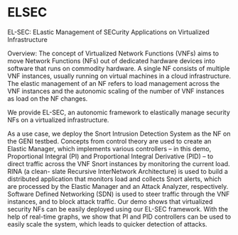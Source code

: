 # ELSEC
EL-SEC: ELastic Management of SECurity Applications on Virtualized Infrastructure

Overview:
The concept of Virtualized Network Functions (VNFs) aims to move Network Functions (NFs) out of dedicated hardware devices into software that runs on commodity hardware. A single NF consists of multiple VNF instances, usually running on virtual machines in a cloud infrastructure. The elastic management of an NF refers to load management across the VNF instances and the autonomic scaling of the number of VNF instances as load on the NF changes.

We provide EL-SEC, an autonomic framework to elastically manage security NFs on a virtualized infrastructure.

As a use case, we deploy the Snort Intrusion Detection System as the NF on the GENI testbed. Concepts from control theory are used to create an Elastic Manager, which implements various controllers – in this demo, Proportional Integral (PI) and Proportional Integral Derivative (PID) – to direct traffic across the VNF Snort instances by monitoring the current load. RINA (a clean- slate Recursive InterNetwork Architecture) is used to build a distributed application that monitors load and collects Snort alerts, which are processed by the Elastic Manager and an Attack Analyzer, respectively. Software Defined Networking (SDN) is used to steer traffic through the VNF instances, and to block attack traffic. Our demo shows that virtualized security NFs can be easily deployed using our EL-SEC framework. With the help of real-time graphs, we show that PI and PID controllers can be used to easily scale the system, which leads to quicker detection of attacks.
